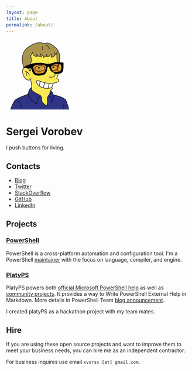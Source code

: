 ```yaml
---
layout: page
title: About
permalink: /about/
---
```


![gravatar](/images/favicon/apple-icon.png)

Sergei Vorobev
==============

I push buttons for living.

Contacts
--------

* [Blog](https://vors.me/)
* [Twitter](https://twitter.com/xvorsx)
* [StackOverflow](http://stackoverflow.com/users/1355726/xvorsx)
* [GitHub](https://github.com/vors)
* [LinkedIn](https://www.linkedin.com/in/sergeivorobev)

Projects
--------

### [PowerShell](https://github.com/PowerShell/PowerShell)

PowerShell is a cross-platform automation and configuration tool.
I'm a PowerShell [maintainer](https://github.com/PowerShell/PowerShell/blob/master/docs/maintainers/README.md#current-repository-maintainers) with the focus on language, compiler, and engine.

### [PlatyPS](https://github.com/PowerShell/platyPS)

PlatyPS powers both [official Microsoft PowerShell help](https://msdn.microsoft.com/powershell/reference/5.1/microsoft.powershell.core/microsoft.powershell.core) as well as [community projects](https://github.com/lzybkr/PSReadLine/tree/master/docs).
It provides a way to Write PowerShell External Help in Markdown.
More details in PowerShell Team [blog announcement](https://blogs.msdn.microsoft.com/powershell/2016/02/05/platyps-write-external-help-files-in-markdown/).

I created platyPS as a hackathon project with my team mates.

Hire
----

If you are using these open source projects and want to improve them to meet your business needs,
you can hire me as an independent contractor.

For business inquires use email `xvorsx [at] gmail.com`.
